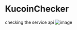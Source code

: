 # KucoinChecker
checking the service api
![image](https://github.com/user-attachments/assets/dab3a28a-6101-4767-9b58-c3096b54c59b)

